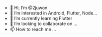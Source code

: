 - 👋 Hi, I’m @2juwon
- 👀 I’m interested in Android, Flutter, Node...
- 🌱 I’m currently learning Flutter
- 💞️ I’m looking to collaborate on ...
- 📫 How to reach me ...

<!---
2juwon/2juwon is a ✨ special ✨ repository because its `README.md` (this file) appears on your GitHub profile.
You can click the Preview link to take a look at your changes.
--->
